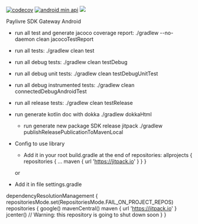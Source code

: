 [![codecov](https://codecov.io/gh/neijrdev/sdk-gateway-android/branch/master/graph/badge.svg)](https://codecov.io/gh/neijrdev/sdk-gateway-android)
[![android min api](https://img.shields.io/badge/Android_API->=21-66c718.svg)](https://github.com/neijrdev/sdk-gateway-android/releases)
[![](https://jitpack.io/v/neijrdev/sdk-gateway-android.svg)](https://jitpack.io/#neijrdev/sdk-gateway-android)

Paylivre SDK Gateway Android

- run all test and generate jacoco coverage report:
  ./gradlew --no-daemon clean jacocoTestReport

- run all tests:
  ./gradlew clean test

- run all debug tests:
  ./gradlew clean testDebug

- run all debug unit tests:
  ./gradlew clean testDebugUnitTest

- run all debug instrumented tests:
  ./gradlew clean connectedDebugAndroidTest

- run all release tests:
  ./gradlew clean testRelease

- run generate kotlin doc with dokka
  ./gradlew dokkaHtml

  - run generate new package SDK release jitpack
    ./gradlew publishReleasePublicationToMavenLocal

- Config to use library

  - Add it in your root build.gradle at the end of repositories:
    allprojects {
      repositories {
      ...
        maven { url 'https://jitpack.io' }
      }
    }

  or

* Add it in file settings.gradle

dependencyResolutionManagement {
  repositoriesMode.set(RepositoriesMode.FAIL_ON_PROJECT_REPOS)
  repositories {
    google()
    mavenCentral()
    maven { url 'https://jitpack.io' }
    jcenter() // Warning: this repository is going to shut down soon
  }
}
